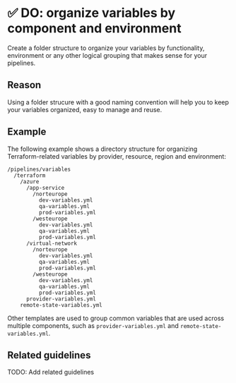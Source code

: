 # ✅ DO: organize variables by component and environment

Create a folder structure to organize your variables by functionality,
environment or any other logical grouping that makes sense for your pipelines.

## Reason

Using a folder strucure with a good naming convention will help you to keep your
variables organized, easy to manage and reuse.

## Example

The following example shows a directory structure for organizing
Terraform-related variables by provider, resource, region and environment:

```plaintext
/pipelines/variables
  /terraform
    /azure
      /app-service
        /norteurope
          dev-variables.yml
          qa-variables.yml
          prod-variables.yml
        /westeurope
          dev-variables.yml
          qa-variables.yml
          prod-variables.yml
      /virtual-network
        /norteurope
          dev-variables.yml
          qa-variables.yml
          prod-variables.yml
        /westeurope
          dev-variables.yml
          qa-variables.yml
          prod-variables.yml
      provider-variables.yml
    remote-state-variables.yml
```

Other templates are used to group common variables that are used across multiple
components, such as `provider-variables.yml` and `remote-state-variables.yml`.

## Related guidelines

TODO: Add related guidelines

